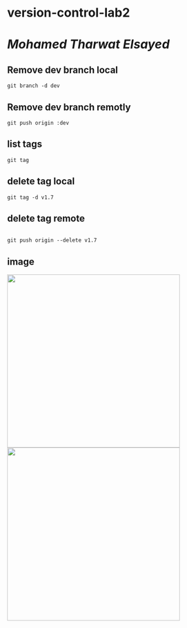 # version-control-lab2

# *Mohamed Tharwat Elsayed*

## Remove dev branch local
```
git branch -d dev

```
## Remove dev branch remotly
```
git push origin :dev

```

## list tags
```
git tag

```

## delete tag local
```
git tag -d v1.7

```

## delete tag remote
```

git push origin --delete v1.7

```
## image
<div>
<img src="https://user-images.githubusercontent.com/88733748/204658543-4f28b23f-57bc-4562-8db3-ca05f5ca78f1.png" width="400px"/>
<img src="https://user-images.githubusercontent.com/88733748/204660105-a7b59eb4-0c6d-4b98-9dd3-37d17c5216f6.png" width="400px"/>
</div>
